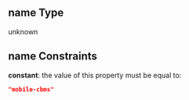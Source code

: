 ## name Type

unknown

## name Constraints

**constant**: the value of this property must be equal to:

```json
"mobile-cbms"
```
